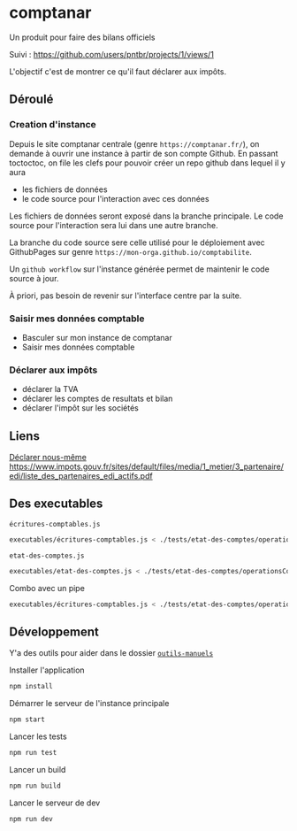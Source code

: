 # comptanar

Un produit pour faire des bilans officiels

Suivi : https://github.com/users/pntbr/projects/1/views/1


L'objectif c'est de montrer ce qu'il faut déclarer aux impôts.


## Déroulé

### Creation d'instance

Depuis le site comptanar centrale (genre `https://comptanar.fr/`), on demande à ouvrir une instance à partir de son compte Github.
En passant toctoctoc, on file les clefs pour pouvoir créer un repo github dans lequel il y aura
- les fichiers de données 
- le code source pour l'interaction avec ces données

Les fichiers de données seront exposé dans la branche principale.
Le code source pour l'interaction sera lui dans une autre branche.

La branche du code source sere celle utilisé pour le déploiement avec GithubPages sur genre `https://mon-orga.github.io/comptabilite`.

Un `github workflow` sur l'instance générée permet de maintenir le code source à jour.

À priori, pas besoin de revenir sur l'interface centre par la suite.


### Saisir mes données comptable

- Basculer sur mon instance de comptanar
- Saisir mes données comptable

### Déclarer aux impôts

- déclarer la TVA
- déclarer les comptes de resultats et bilan
- déclarer l'impôt sur les sociétés



## Liens

[Déclarer nous-même](https://hackmd.io/KMSyKgOzT_SnHeCmKLvxBw)
https://www.impots.gouv.fr/sites/default/files/media/1_metier/3_partenaire/edi/liste_des_partenaires_edi_actifs.pdf


## Des executables

`écritures-comptables.js`

```sh
executables/écritures-comptables.js < ./tests/etat-des-comptes/operationsHautNiveauLocation.yml > ./tests/etat-des-comptes/operationsCompteLocation.yml
```

`etat-des-comptes.js`

```sh
executables/etat-des-comptes.js < ./tests/etat-des-comptes/operationsCompteLocation.yml > ./tests/etat-des-comptes/etat-des-comptes.json
```

Combo avec un pipe

```sh
executables/écritures-comptables.js < ./tests/etat-des-comptes/operationsHautNiveauLocation.yml | executables/etat-des-comptes.js > ./tests/etat-des-comptes/etat-des-comptes37.json
```


## Développement

Y'a des outils pour aider dans le dossier [`outils-manuels`](outils-manuels)

Installer l'application

```sh
npm install
```

Démarrer le serveur de l'instance principale

```sh
npm start
```
Lancer les tests

```sh
npm run test
```

Lancer un build

```sh
npm run build
```

Lancer le serveur de dev

```sh
npm run dev
```
